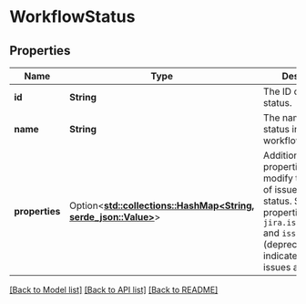 # WorkflowStatus

## Properties

Name | Type | Description | Notes
------------ | ------------- | ------------- | -------------
**id** | **String** | The ID of the issue status. | 
**name** | **String** | The name of the status in the workflow. | 
**properties** | Option<[**std::collections::HashMap<String, serde_json::Value>**](serde_json::Value.md)> | Additional properties that modify the behavior of issues in this status. Supports the properties `jira.issue.editable` and `issueEditable` (deprecated) that indicate whether issues are editable. | [optional]

[[Back to Model list]](../README.md#documentation-for-models) [[Back to API list]](../README.md#documentation-for-api-endpoints) [[Back to README]](../README.md)


